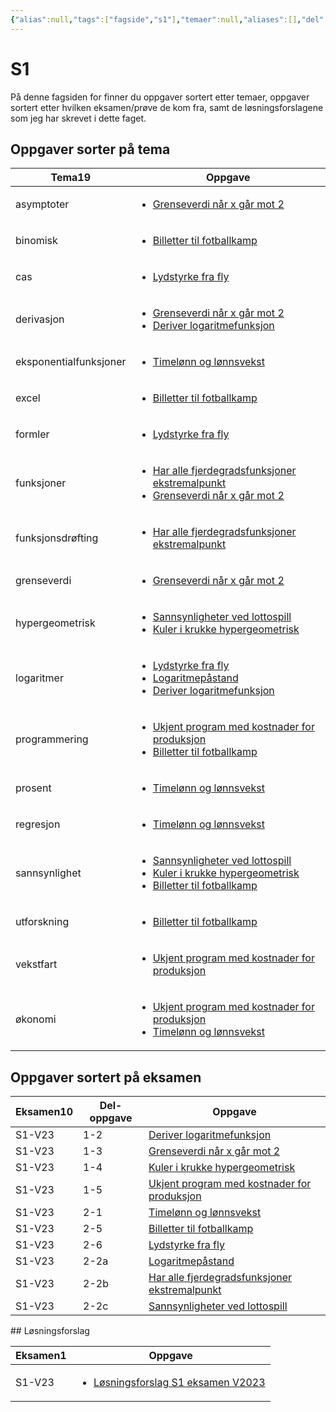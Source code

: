 ```yaml
---
{"alias":null,"tags":["fagside","s1"],"temaer":null,"aliases":[],"del":null,"oppgave":null,"fag":"s1","eksamen":null,"dg-publish":true,"title":"S1","date":"2023-05-21","modified":"2023-11-15","permalink":"/fagsider/s1/","dgPassFrontmatter":true}
---
```



# S1
På denne fagsiden for  finner du oppgaver sortert etter temaer, oppgaver sortert etter hvilken eksamen/prøve de kom fra, samt de løsningsforslagene som jeg har skrevet i dette faget.

## Oppgaver sorter på tema
<div><table class="dataview table-view-table"><thead class="table-view-thead"><tr class="table-view-tr-header"><th class="table-view-th"><span>Tema</span><span class="dataview small-text">19</span></th><th class="table-view-th"><span>Oppgave</span></th></tr></thead><tbody class="table-view-tbody"><tr><td><span>asymptoter</span></td><td><ul class="dataview dataview-ul dataview-result-list-ul"><li class="dataview-result-list-li"><span><a data-tooltip-position="top" aria-label="Grenseverdi når x går mot 2.md" data-href="Grenseverdi når x går mot 2.md" href="Grenseverdi når x går mot 2.md" class="internal-link" target="_blank" rel="noopener nofollow">Grenseverdi når x går mot 2</a></span></li></ul></td></tr><tr><td><span>binomisk</span></td><td><ul class="dataview dataview-ul dataview-result-list-ul"><li class="dataview-result-list-li"><span><a data-tooltip-position="top" aria-label="Billetter til fotballkamp.md" data-href="Billetter til fotballkamp.md" href="Billetter til fotballkamp.md" class="internal-link" target="_blank" rel="noopener nofollow">Billetter til fotballkamp</a></span></li></ul></td></tr><tr><td><span>cas</span></td><td><ul class="dataview dataview-ul dataview-result-list-ul"><li class="dataview-result-list-li"><span><a data-tooltip-position="top" aria-label="Lydstyrke fra fly.md" data-href="Lydstyrke fra fly.md" href="Lydstyrke fra fly.md" class="internal-link" target="_blank" rel="noopener nofollow">Lydstyrke fra fly</a></span></li></ul></td></tr><tr><td><span>derivasjon</span></td><td><ul class="dataview dataview-ul dataview-result-list-ul"><li class="dataview-result-list-li"><span><a data-tooltip-position="top" aria-label="Grenseverdi når x går mot 2.md" data-href="Grenseverdi når x går mot 2.md" href="Grenseverdi når x går mot 2.md" class="internal-link" target="_blank" rel="noopener nofollow">Grenseverdi når x går mot 2</a></span></li><li class="dataview-result-list-li"><span><a data-tooltip-position="top" aria-label="Deriver logaritmefunksjon.md" data-href="Deriver logaritmefunksjon.md" href="Deriver logaritmefunksjon.md" class="internal-link" target="_blank" rel="noopener nofollow">Deriver logaritmefunksjon</a></span></li></ul></td></tr><tr><td><span>eksponentialfunksjoner</span></td><td><ul class="dataview dataview-ul dataview-result-list-ul"><li class="dataview-result-list-li"><span><a data-tooltip-position="top" aria-label="Timelønn og lønnsvekst.md" data-href="Timelønn og lønnsvekst.md" href="Timelønn og lønnsvekst.md" class="internal-link" target="_blank" rel="noopener nofollow">Timelønn og lønnsvekst</a></span></li></ul></td></tr><tr><td><span>excel</span></td><td><ul class="dataview dataview-ul dataview-result-list-ul"><li class="dataview-result-list-li"><span><a data-tooltip-position="top" aria-label="Billetter til fotballkamp.md" data-href="Billetter til fotballkamp.md" href="Billetter til fotballkamp.md" class="internal-link" target="_blank" rel="noopener nofollow">Billetter til fotballkamp</a></span></li></ul></td></tr><tr><td><span>formler</span></td><td><ul class="dataview dataview-ul dataview-result-list-ul"><li class="dataview-result-list-li"><span><a data-tooltip-position="top" aria-label="Lydstyrke fra fly.md" data-href="Lydstyrke fra fly.md" href="Lydstyrke fra fly.md" class="internal-link" target="_blank" rel="noopener nofollow">Lydstyrke fra fly</a></span></li></ul></td></tr><tr><td><span>funksjoner</span></td><td><ul class="dataview dataview-ul dataview-result-list-ul"><li class="dataview-result-list-li"><span><a data-tooltip-position="top" aria-label="Har alle fjerdegradsfunksjoner ekstremalpunkt.md" data-href="Har alle fjerdegradsfunksjoner ekstremalpunkt.md" href="Har alle fjerdegradsfunksjoner ekstremalpunkt.md" class="internal-link" target="_blank" rel="noopener nofollow">Har alle fjerdegradsfunksjoner ekstremalpunkt</a></span></li><li class="dataview-result-list-li"><span><a data-tooltip-position="top" aria-label="Grenseverdi når x går mot 2.md" data-href="Grenseverdi når x går mot 2.md" href="Grenseverdi når x går mot 2.md" class="internal-link" target="_blank" rel="noopener nofollow">Grenseverdi når x går mot 2</a></span></li></ul></td></tr><tr><td><span>funksjonsdrøfting</span></td><td><ul class="dataview dataview-ul dataview-result-list-ul"><li class="dataview-result-list-li"><span><a data-tooltip-position="top" aria-label="Har alle fjerdegradsfunksjoner ekstremalpunkt.md" data-href="Har alle fjerdegradsfunksjoner ekstremalpunkt.md" href="Har alle fjerdegradsfunksjoner ekstremalpunkt.md" class="internal-link" target="_blank" rel="noopener nofollow">Har alle fjerdegradsfunksjoner ekstremalpunkt</a></span></li></ul></td></tr><tr><td><span>grenseverdi</span></td><td><ul class="dataview dataview-ul dataview-result-list-ul"><li class="dataview-result-list-li"><span><a data-tooltip-position="top" aria-label="Grenseverdi når x går mot 2.md" data-href="Grenseverdi når x går mot 2.md" href="Grenseverdi når x går mot 2.md" class="internal-link" target="_blank" rel="noopener nofollow">Grenseverdi når x går mot 2</a></span></li></ul></td></tr><tr><td><span>hypergeometrisk</span></td><td><ul class="dataview dataview-ul dataview-result-list-ul"><li class="dataview-result-list-li"><span><a data-tooltip-position="top" aria-label="Sannsynligheter ved lottospill.md" data-href="Sannsynligheter ved lottospill.md" href="Sannsynligheter ved lottospill.md" class="internal-link" target="_blank" rel="noopener nofollow">Sannsynligheter ved lottospill</a></span></li><li class="dataview-result-list-li"><span><a data-tooltip-position="top" aria-label="Kuler i krukke hypergeometrisk.md" data-href="Kuler i krukke hypergeometrisk.md" href="Kuler i krukke hypergeometrisk.md" class="internal-link" target="_blank" rel="noopener nofollow">Kuler i krukke hypergeometrisk</a></span></li></ul></td></tr><tr><td><span>logaritmer</span></td><td><ul class="dataview dataview-ul dataview-result-list-ul"><li class="dataview-result-list-li"><span><a data-tooltip-position="top" aria-label="Lydstyrke fra fly.md" data-href="Lydstyrke fra fly.md" href="Lydstyrke fra fly.md" class="internal-link" target="_blank" rel="noopener nofollow">Lydstyrke fra fly</a></span></li><li class="dataview-result-list-li"><span><a data-tooltip-position="top" aria-label="Logaritmepåstand.md" data-href="Logaritmepåstand.md" href="Logaritmepåstand.md" class="internal-link" target="_blank" rel="noopener nofollow">Logaritmepåstand</a></span></li><li class="dataview-result-list-li"><span><a data-tooltip-position="top" aria-label="Deriver logaritmefunksjon.md" data-href="Deriver logaritmefunksjon.md" href="Deriver logaritmefunksjon.md" class="internal-link" target="_blank" rel="noopener nofollow">Deriver logaritmefunksjon</a></span></li></ul></td></tr><tr><td><span>programmering</span></td><td><ul class="dataview dataview-ul dataview-result-list-ul"><li class="dataview-result-list-li"><span><a data-tooltip-position="top" aria-label="Ukjent program med kostnader for produksjon.md" data-href="Ukjent program med kostnader for produksjon.md" href="Ukjent program med kostnader for produksjon.md" class="internal-link" target="_blank" rel="noopener nofollow">Ukjent program med kostnader for produksjon</a></span></li><li class="dataview-result-list-li"><span><a data-tooltip-position="top" aria-label="Billetter til fotballkamp.md" data-href="Billetter til fotballkamp.md" href="Billetter til fotballkamp.md" class="internal-link" target="_blank" rel="noopener nofollow">Billetter til fotballkamp</a></span></li></ul></td></tr><tr><td><span>prosent</span></td><td><ul class="dataview dataview-ul dataview-result-list-ul"><li class="dataview-result-list-li"><span><a data-tooltip-position="top" aria-label="Timelønn og lønnsvekst.md" data-href="Timelønn og lønnsvekst.md" href="Timelønn og lønnsvekst.md" class="internal-link" target="_blank" rel="noopener nofollow">Timelønn og lønnsvekst</a></span></li></ul></td></tr><tr><td><span>regresjon</span></td><td><ul class="dataview dataview-ul dataview-result-list-ul"><li class="dataview-result-list-li"><span><a data-tooltip-position="top" aria-label="Timelønn og lønnsvekst.md" data-href="Timelønn og lønnsvekst.md" href="Timelønn og lønnsvekst.md" class="internal-link" target="_blank" rel="noopener nofollow">Timelønn og lønnsvekst</a></span></li></ul></td></tr><tr><td><span>sannsynlighet</span></td><td><ul class="dataview dataview-ul dataview-result-list-ul"><li class="dataview-result-list-li"><span><a data-tooltip-position="top" aria-label="Sannsynligheter ved lottospill.md" data-href="Sannsynligheter ved lottospill.md" href="Sannsynligheter ved lottospill.md" class="internal-link" target="_blank" rel="noopener nofollow">Sannsynligheter ved lottospill</a></span></li><li class="dataview-result-list-li"><span><a data-tooltip-position="top" aria-label="Kuler i krukke hypergeometrisk.md" data-href="Kuler i krukke hypergeometrisk.md" href="Kuler i krukke hypergeometrisk.md" class="internal-link" target="_blank" rel="noopener nofollow">Kuler i krukke hypergeometrisk</a></span></li><li class="dataview-result-list-li"><span><a data-tooltip-position="top" aria-label="Billetter til fotballkamp.md" data-href="Billetter til fotballkamp.md" href="Billetter til fotballkamp.md" class="internal-link" target="_blank" rel="noopener nofollow">Billetter til fotballkamp</a></span></li></ul></td></tr><tr><td><span>utforskning</span></td><td><ul class="dataview dataview-ul dataview-result-list-ul"><li class="dataview-result-list-li"><span><a data-tooltip-position="top" aria-label="Billetter til fotballkamp.md" data-href="Billetter til fotballkamp.md" href="Billetter til fotballkamp.md" class="internal-link" target="_blank" rel="noopener nofollow">Billetter til fotballkamp</a></span></li></ul></td></tr><tr><td><span>vekstfart</span></td><td><ul class="dataview dataview-ul dataview-result-list-ul"><li class="dataview-result-list-li"><span><a data-tooltip-position="top" aria-label="Ukjent program med kostnader for produksjon.md" data-href="Ukjent program med kostnader for produksjon.md" href="Ukjent program med kostnader for produksjon.md" class="internal-link" target="_blank" rel="noopener nofollow">Ukjent program med kostnader for produksjon</a></span></li></ul></td></tr><tr><td><span>økonomi</span></td><td><ul class="dataview dataview-ul dataview-result-list-ul"><li class="dataview-result-list-li"><span><a data-tooltip-position="top" aria-label="Ukjent program med kostnader for produksjon.md" data-href="Ukjent program med kostnader for produksjon.md" href="Ukjent program med kostnader for produksjon.md" class="internal-link" target="_blank" rel="noopener nofollow">Ukjent program med kostnader for produksjon</a></span></li><li class="dataview-result-list-li"><span><a data-tooltip-position="top" aria-label="Timelønn og lønnsvekst.md" data-href="Timelønn og lønnsvekst.md" href="Timelønn og lønnsvekst.md" class="internal-link" target="_blank" rel="noopener nofollow">Timelønn og lønnsvekst</a></span></li></ul></td></tr></tbody></table></div>

## Oppgaver sortert på eksamen
<div><table class="dataview table-view-table"><thead class="table-view-thead"><tr class="table-view-tr-header"><th class="table-view-th"><span>Eksamen</span><span class="dataview small-text">10</span></th><th class="table-view-th"><span>Del-oppgave</span></th><th class="table-view-th"><span>Oppgave</span></th></tr></thead><tbody class="table-view-tbody"><tr><td><span>S1-V23</span></td><td><span>1-2</span></td><td><span><a data-tooltip-position="top" aria-label="Deriver logaritmefunksjon.md" data-href="Deriver logaritmefunksjon.md" href="Deriver logaritmefunksjon.md" class="internal-link" target="_blank" rel="noopener nofollow">Deriver logaritmefunksjon</a></span></td></tr><tr><td><span>S1-V23</span></td><td><span>1-3</span></td><td><span><a data-tooltip-position="top" aria-label="Grenseverdi når x går mot 2.md" data-href="Grenseverdi når x går mot 2.md" href="Grenseverdi når x går mot 2.md" class="internal-link" target="_blank" rel="noopener nofollow">Grenseverdi når x går mot 2</a></span></td></tr><tr><td><span>S1-V23</span></td><td><span>1-4</span></td><td><span><a data-tooltip-position="top" aria-label="Kuler i krukke hypergeometrisk.md" data-href="Kuler i krukke hypergeometrisk.md" href="Kuler i krukke hypergeometrisk.md" class="internal-link" target="_blank" rel="noopener nofollow">Kuler i krukke hypergeometrisk</a></span></td></tr><tr><td><span>S1-V23</span></td><td><span>1-5</span></td><td><span><a data-tooltip-position="top" aria-label="Ukjent program med kostnader for produksjon.md" data-href="Ukjent program med kostnader for produksjon.md" href="Ukjent program med kostnader for produksjon.md" class="internal-link" target="_blank" rel="noopener nofollow">Ukjent program med kostnader for produksjon</a></span></td></tr><tr><td><span>S1-V23</span></td><td><span>2-1</span></td><td><span><a data-tooltip-position="top" aria-label="Timelønn og lønnsvekst.md" data-href="Timelønn og lønnsvekst.md" href="Timelønn og lønnsvekst.md" class="internal-link" target="_blank" rel="noopener nofollow">Timelønn og lønnsvekst</a></span></td></tr><tr><td><span>S1-V23</span></td><td><span>2-5</span></td><td><span><a data-tooltip-position="top" aria-label="Billetter til fotballkamp.md" data-href="Billetter til fotballkamp.md" href="Billetter til fotballkamp.md" class="internal-link" target="_blank" rel="noopener nofollow">Billetter til fotballkamp</a></span></td></tr><tr><td><span>S1-V23</span></td><td><span>2-6</span></td><td><span><a data-tooltip-position="top" aria-label="Lydstyrke fra fly.md" data-href="Lydstyrke fra fly.md" href="Lydstyrke fra fly.md" class="internal-link" target="_blank" rel="noopener nofollow">Lydstyrke fra fly</a></span></td></tr><tr><td><span>S1-V23</span></td><td><span>2-2a</span></td><td><span><a data-tooltip-position="top" aria-label="Logaritmepåstand.md" data-href="Logaritmepåstand.md" href="Logaritmepåstand.md" class="internal-link" target="_blank" rel="noopener nofollow">Logaritmepåstand</a></span></td></tr><tr><td><span>S1-V23</span></td><td><span>2-2b</span></td><td><span><a data-tooltip-position="top" aria-label="Har alle fjerdegradsfunksjoner ekstremalpunkt.md" data-href="Har alle fjerdegradsfunksjoner ekstremalpunkt.md" href="Har alle fjerdegradsfunksjoner ekstremalpunkt.md" class="internal-link" target="_blank" rel="noopener nofollow">Har alle fjerdegradsfunksjoner ekstremalpunkt</a></span></td></tr><tr><td><span>S1-V23</span></td><td><span>2-2c</span></td><td><span><a data-tooltip-position="top" aria-label="Sannsynligheter ved lottospill.md" data-href="Sannsynligheter ved lottospill.md" href="Sannsynligheter ved lottospill.md" class="internal-link" target="_blank" rel="noopener nofollow">Sannsynligheter ved lottospill</a></span></td></tr></tbody></table></div>
## Løsningsforslag
<div><table class="dataview table-view-table"><thead class="table-view-thead"><tr class="table-view-tr-header"><th class="table-view-th"><span>Eksamen</span><span class="dataview small-text">1</span></th><th class="table-view-th"><span>Oppgave</span></th></tr></thead><tbody class="table-view-tbody"><tr><td><span>S1-V23</span></td><td><ul class="dataview dataview-ul dataview-result-list-ul"><li class="dataview-result-list-li"><span><a data-tooltip-position="top" aria-label="Løsningsforslag/Løsningsforslag S1 eksamen V2023.md" data-href="Løsningsforslag/Løsningsforslag S1 eksamen V2023.md" href="Løsningsforslag/Løsningsforslag S1 eksamen V2023.md" class="internal-link" target="_blank" rel="noopener nofollow">Løsningsforslag S1 eksamen V2023</a></span></li></ul></td></tr></tbody></table></div>

